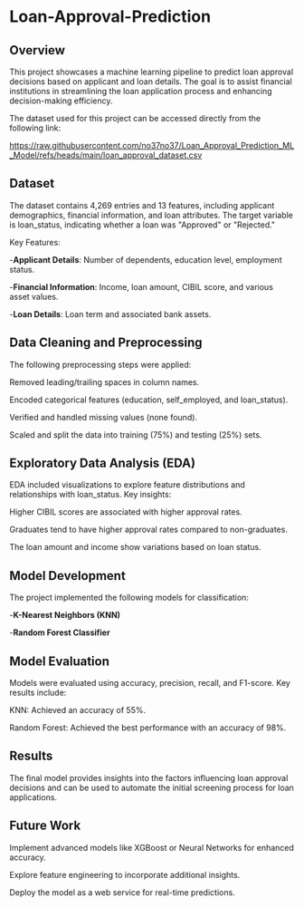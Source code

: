 # Loan-Approval-Prediction

## Overview
This project showcases a machine learning pipeline to predict loan approval decisions based on applicant and loan details. The goal is to assist financial institutions in streamlining the loan application process and enhancing decision-making efficiency.

The dataset used for this project can be accessed directly from the following link:

https://raw.githubusercontent.com/no37no37/Loan_Approval_Prediction_ML_Model/refs/heads/main/loan_approval_dataset.csv


## Dataset
The dataset contains 4,269 entries and 13 features, including applicant demographics, financial information, and loan attributes. The target variable is loan_status, indicating whether a loan was "Approved" or "Rejected."

Key Features:

-**Applicant Details**: Number of dependents, education level, employment status.

-**Financial Information**: Income, loan amount, CIBIL score, and various asset values.

-**Loan Details**: Loan term and associated bank assets.

## Data Cleaning and Preprocessing

The following preprocessing steps were applied:

Removed leading/trailing spaces in column names.

Encoded categorical features (education, self_employed, and loan_status).

Verified and handled missing values (none found).

Scaled and split the data into training (75%) and testing (25%) sets.

## Exploratory Data Analysis (EDA)
EDA included visualizations to explore feature distributions and relationships with loan_status. Key insights:


Higher CIBIL scores are associated with higher approval rates.

Graduates tend to have higher approval rates compared to non-graduates.

The loan amount and income show variations based on loan status.


## Model Development
The project implemented the following models for classification:

-**K-Nearest Neighbors (KNN)**

-**Random Forest Classifier**


## Model Evaluation

Models were evaluated using accuracy, precision, recall, and F1-score. Key results include:

KNN: Achieved an accuracy of 55%.

Random Forest: Achieved the best performance with an accuracy of 98%.

## Results

The final model provides insights into the factors influencing loan approval decisions and can be used to automate the initial screening process for loan applications.

## Future Work

Implement advanced models like XGBoost or Neural Networks for enhanced accuracy.

Explore feature engineering to incorporate additional insights.

Deploy the model as a web service for real-time predictions.
